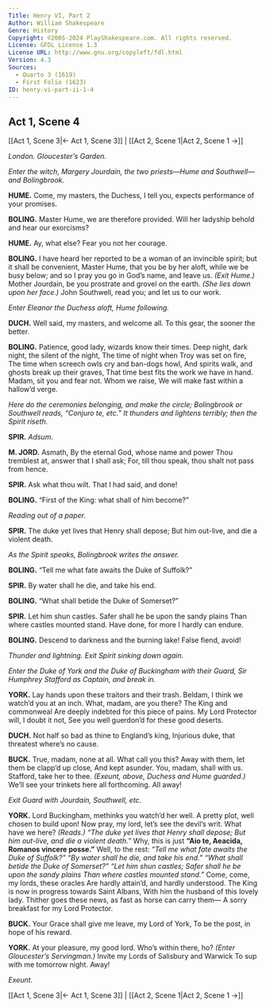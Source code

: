 ```yaml
---
Title: Henry VI, Part 2
Author: William Shakespeare
Genre: History
Copyright: ©2005-2024 PlayShakespeare.com. All rights reserved.
License: GFDL License 1.3
License URL: http://www.gnu.org/copyleft/fdl.html
Version: 4.3
Sources:
  - Quarto 3 (1619)
  - First Folio (1623)
ID: henry-vi-part-ii-1-4
---
```


## Act 1, Scene 4
[[Act 1, Scene 3|← Act 1, Scene 3]] | [[Act 2, Scene 1|Act 2, Scene 1 →]]

*London. Gloucester’s Garden.*

*Enter the witch, Margery Jourdain, the two priests—Hume and Southwell—and Bolingbrook.*

**HUME.**
Come, my masters, the Duchess, I tell you, expects performance of your promises.

**BOLING.**
Master Hume, we are therefore provided. Will her ladyship behold and hear our exorcisms?

**HUME.**
Ay, what else? Fear you not her courage.

**BOLING.**
I have heard her reported to be a woman of an invincible spirit; but it shall be convenient, Master Hume, that you be by her aloft, while we be busy below; and so I pray you go in God’s name, and leave us.
*(Exit Hume.)*
Mother Jourdain, be you prostrate and grovel on the earth.
*(She lies down upon her face.)*
John Southwell, read you; and let us to our work.

*Enter Eleanor the Duchess aloft, Hume following.*

**DUCH.**
Well said, my masters, and welcome all.
To this gear, the sooner the better.

**BOLING.**
Patience, good lady, wizards know their times.
Deep night, dark night, the silent of the night,
The time of night when Troy was set on fire,
The time when screech owls cry and ban-dogs howl,
And spirits walk, and ghosts break up their graves,
That time best fits the work we have in hand.
Madam, sit you and fear not. Whom we raise,
We will make fast within a hallow’d verge.

*Here do the ceremonies belonging, and make the circle; Bolingbrook or Southwell reads, *“Conjuro te, etc.”* It thunders and lightens terribly; then the Spirit riseth.*

**SPIR.**
*Adsum.*

**M. JORD.**
Asmath,
By the eternal God, whose name and power
Thou tremblest at, answer that I shall ask;
For, till thou speak, thou shalt not pass from hence.

**SPIR.**
Ask what thou wilt. That I had said, and done!

**BOLING.**
“First of the King: what shall of him become?”

*Reading out of a paper.*

**SPIR.**
The duke yet lives that Henry shall depose;
But him out-live, and die a violent death.

*As the Spirit speaks, Bolingbrook writes the answer.*

**BOLING.**
“Tell me what fate awaits the Duke of Suffolk?”

**SPIR.**
By water shall he die, and take his end.

**BOLING.**
“What shall betide the Duke of Somerset?”

**SPIR.**
Let him shun castles.
Safer shall he be upon the sandy plains
Than where castles mounted stand.
Have done, for more I hardly can endure.

**BOLING.**
Descend to darkness and the burning lake!
False fiend, avoid!

*Thunder and lightning. Exit Spirit sinking down again.*

*Enter the Duke of York and the Duke of Buckingham with their Guard, Sir Humphrey Stafford as Captain, and break in.*

**YORK.**
Lay hands upon these traitors and their trash.
Beldam, I think we watch’d you at an inch.
What, madam, are you there? The King and commonweal
Are deeply indebted for this piece of pains.
My Lord Protector will, I doubt it not,
See you well guerdon’d for these good deserts.

**DUCH.**
Not half so bad as thine to England’s king,
Injurious duke, that threatest where’s no cause.

**BUCK.**
True, madam, none at all. What call you this?
Away with them, let them be clapp’d up close,
And kept asunder. You, madam, shall with us.
Stafford, take her to thee.
*(Exeunt, above, Duchess and Hume guarded.)*
We’ll see your trinkets here all forthcoming.
All away!

*Exit Guard with Jourdain, Southwell, etc.*

**YORK.**
Lord Buckingham, methinks you watch’d her well.
A pretty plot, well chosen to build upon!
Now pray, my lord, let’s see the devil’s writ.
What have we here?
*(Reads.)*
*“The duke yet lives that Henry shall depose;*
*But him out-live, and die a violent death.”*
Why, this is just
**“Aio te, Aeacida, Romanos vincere posse.”**
Well, to the rest:
*“Tell me what fate awaits the Duke of Suffolk?”*
*“By water shall he die, and take his end.”*
*“What shall betide the Duke of Somerset?”*
*“Let him shun castles;*
*Safer shall he be upon the sandy plains*
*Than where castles mounted stand.”*
Come, come, my lords, these oracles
Are hardly attain’d, and hardly understood.
The King is now in progress towards Saint Albans,
With him the husband of this lovely lady.
Thither goes these news, as fast as horse can carry them⁠—
A sorry breakfast for my Lord Protector.

**BUCK.**
Your Grace shall give me leave, my Lord of York,
To be the post, in hope of his reward.

**YORK.**
At your pleasure, my good lord. Who’s within there, ho?
*(Enter Gloucester’s Servingman.)*
Invite my Lords of Salisbury and Warwick
To sup with me tomorrow night. Away!

*Exeunt.*

[[Act 1, Scene 3|← Act 1, Scene 3]] | [[Act 2, Scene 1|Act 2, Scene 1 →]]
